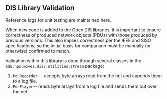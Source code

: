 
<h2>DIS Library Validation</h2>
Reference logs for unit testing are maintained here.

When new code is added to the Open DIS libraries, it is important to ensure correctness of produced network objects (PDUs) with those produced by previous versions.  This also implies correctness per the IEEE and SISO specifications, so the initial basis for comparison must be manually (or otherwise) confirmed to match.

Validation within this library is done through several classes in the `edu.nps.moves.dis7.utilities.stream` package:

1. `PduRecorder` -- accepts byte arrays read from the net and appends them to a log file.  
2. `PduPlayer`-- reads byte arrays from a log file and sends them out over the net.
